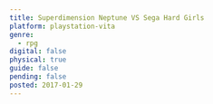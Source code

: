 ```yaml
---
title: Superdimension Neptune VS Sega Hard Girls
platform: playstation-vita
genre:
  - rpg
digital: false
physical: true
guide: false
pending: false
posted: 2017-01-29
---
```

